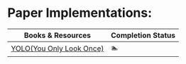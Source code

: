 # Paper Implementations:

| Books & Resources                                                | Completion Status |
|------------------------------------------------------------------|-------------------|
| [YOLO(You Only Look Once)](https://arxiv.org/pdf/1506.02640)     | 🏊                |


